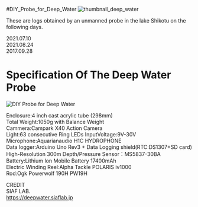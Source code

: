 #DIY_Probe_for_Deep_Water
<img src="https://github.com/siaflab/Deep_Water_Data_Logging-Lake_Shikotu/blob/main/DIY_Probe_for_Deep_Water/thumbnail_deep_water.png" alt="thumbnail_deep_water" title="thumbnail_deep_water">  

These are logs obtained by an unmanned probe in the lake Shikotu on the following days.
  
2021.07.10  
2021.08.24  
2017.09.28

# Specification Of The Deep Water Probe
<img src="https://github.com/siaflab/Deep_Water_Data_Logging_At_Lake_Shikotu/blob/main/DIY_Probe_for_Deep_Water/probe.png" title="DIY Probe for Deep Water">  
  
Enclosure:4 inch cast acrylic tube (298mm)  
Total Weight:1050g with Balance Weight  
Cammera:Campark X40 Action Camera  
Light:63 consecutive Ring LEDs InputVoltage:9V-30V  
Microphone:Aquarianaudio H1C HYDROPHONE  
Data logger:Arduino Uno Rev3 + Data Logging shield(RTC:DS1307+SD card)  
High-Resolution 300m Depth/Pressure Sensor：MS5837-30BA  
Battery:Lithium Ion Mobile Battery 17400mAh  
Electric Winding Reel:Alpha Tackle POLARIS iv1000  
Rod:Ogk Powerwolf 190H PW19H  
  
CREDIT  
SIAF LAB.  
https://deepwater.siaflab.jp